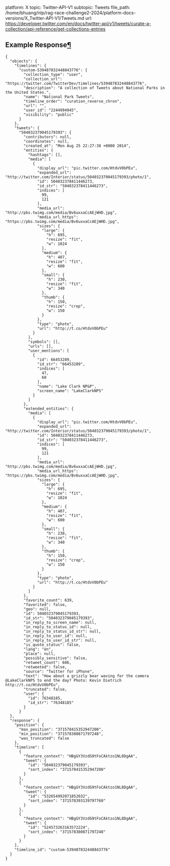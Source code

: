 platform: X
topic: Twitter-API-V1
subtopic: Tweets
file_path: /home/bhuang/nlp/rag-race-challenge2-2024/platform-docs-versions/X_Twitter-API-V1/Tweets.md
url: https://developer.twitter.com/en/docs/twitter-api/v1/tweets/curate-a-collection/api-reference/get-collections-entries


## Example Response[¶](#example-response "Permalink to this headline")

    {
      "objects": {
        "timelines": {
          "custom-539487832448843776": {
            "collection_type": "user",
            "collection_url": "https://twitter.com/TwitterDev/timelines/539487832448843776",
            "description": "A collection of Tweets about National Parks in the United States.",
            "name": "National Park Tweets",
            "timeline_order": "curation_reverse_chron",
            "url": "",
            "user_id": "2244994945",
            "visibility": "public"
          }
        },
        "tweets": {
          "504032379045179393": {
            "contributors": null,
            "coordinates": null,
            "created_at": "Mon Aug 25 22:27:38 +0000 2014",
            "entities": {
              "hashtags": [],
              "media": [
                {
                  "display_url": "pic.twitter.com/HtdvV0bPEu",
                  "expanded_url": "http://twitter.com/Interior/status/504032379045179393/photo/1",
                  "id": 504032378411446273,
                  "id_str": "504032378411446273",
                  "indices": [
                    99,
                    121
                  ],
                  "media_url": "http://pbs.twimg.com/media/Bv6uxxaCcAEjWHD.jpg",
                  "media_url_https": "https://pbs.twimg.com/media/Bv6uxxaCcAEjWHD.jpg",
                  "sizes": {
                    "large": {
                      "h": 695,
                      "resize": "fit",
                      "w": 1024
                    },
                    "medium": {
                      "h": 407,
                      "resize": "fit",
                      "w": 600
                    },
                    "small": {
                      "h": 230,
                      "resize": "fit",
                      "w": 340
                    },
                    "thumb": {
                      "h": 150,
                      "resize": "crop",
                      "w": 150
                    }
                  },
                  "type": "photo",
                  "url": "http://t.co/HtdvV0bPEu"
                }
              ],
              "symbols": [],
              "urls": [],
              "user_mentions": [
                {
                  "id": 66453289,
                  "id_str": "66453289",
                  "indices": [
                    47,
                    60
                  ],
                  "name": "Lake Clark NP&P",
                  "screen_name": "LakeClarkNPS"
                }
              ]
            },
            "extended_entities": {
              "media": [
                {
                  "display_url": "pic.twitter.com/HtdvV0bPEu",
                  "expanded_url": "http://twitter.com/Interior/status/504032379045179393/photo/1",
                  "id": 504032378411446273,
                  "id_str": "504032378411446273",
                  "indices": [
                    99,
                    121
                  ],
                  "media_url": "http://pbs.twimg.com/media/Bv6uxxaCcAEjWHD.jpg",
                  "media_url_https": "https://pbs.twimg.com/media/Bv6uxxaCcAEjWHD.jpg",
                  "sizes": {
                    "large": {
                      "h": 695,
                      "resize": "fit",
                      "w": 1024
                    },
                    "medium": {
                      "h": 407,
                      "resize": "fit",
                      "w": 600
                    },
                    "small": {
                      "h": 230,
                      "resize": "fit",
                      "w": 340
                    },
                    "thumb": {
                      "h": 150,
                      "resize": "crop",
                      "w": 150
                    }
                  },
                  "type": "photo",
                  "url": "http://t.co/HtdvV0bPEu"
                }
              ]
            },
            "favorite_count": 639,
            "favorited": false,
            "geo": null,
            "id": 504032379045179393,
            "id_str": "504032379045179393",
            "in_reply_to_screen_name": null,
            "in_reply_to_status_id": null,
            "in_reply_to_status_id_str": null,
            "in_reply_to_user_id": null,
            "in_reply_to_user_id_str": null,
            "is_quote_status": false,
            "lang": "en",
            "place": null,
            "possibly_sensitive": false,
            "retweet_count": 606,
            "retweeted": false,
            "source": "Twitter for iPhone",
            "text": "How about a grizzly bear waving for the camera @LakeClarkNPS to end the day? Photo: Kevin Dietrich http://t.co/HtdvV0bPEu",
            "truncated": false,
            "user": {
              "id": 76348185,
              "id_str": "76348185"
            }
          }
      },
      "response": {
        "position": {
          "max_position": "371578415352947200",
          "min_position": "371578380871797248",
          "was_truncated": false
        },
        "timeline": [
          {
            "feature_context": "HBgGY3VzdG9tFoCAktzo1NL8DgAA",
            "tweet": {
              "id": "504032379045179393",
              "sort_index": "371578415352947200"
            }
          },
          {
            "feature_context": "HBgGY3VzdG9tFoCAktzo1NL8DgAA",
            "tweet": {
              "id": "532654992071852032",
              "sort_index": "371578393139797760"
            }
          },
          {
            "feature_context": "HBgGY3VzdG9tFoCAktzo1NL8DgAA",
            "tweet": {
              "id": "524573263163572224",
              "sort_index": "371578380871797248"
            }
          }
        ],
        "timeline_id": "custom-539487832448843776"
      }
    }